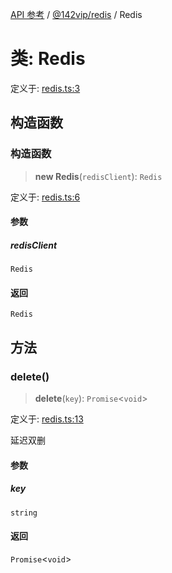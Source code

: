 [API 参考](../../../index.md) / [@142vip/redis](../index.md) / Redis

# 类: Redis

定义于: [redis.ts:3](https://github.com/142vip/core-x/blob/d7c32a4c72e7e50fa8291351a2283aaafcc1d8c3/packages/redis/src/redis.ts#L3)

## 构造函数

### 构造函数

> **new Redis**(`redisClient`): `Redis`

定义于: [redis.ts:6](https://github.com/142vip/core-x/blob/d7c32a4c72e7e50fa8291351a2283aaafcc1d8c3/packages/redis/src/redis.ts#L6)

#### 参数

##### redisClient

`Redis`

#### 返回

`Redis`

## 方法

### delete()

> **delete**(`key`): `Promise`\<`void`\>

定义于: [redis.ts:13](https://github.com/142vip/core-x/blob/d7c32a4c72e7e50fa8291351a2283aaafcc1d8c3/packages/redis/src/redis.ts#L13)

延迟双删

#### 参数

##### key

`string`

#### 返回

`Promise`\<`void`\>
